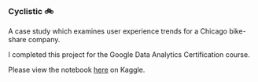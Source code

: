 ### Cyclistic 🚲

A case study which examines user experience trends for a Chicago bike-share company.

I completed this project for the Google Data Analytics Certification course.

Please view the notebook [here](https://www.kaggle.com/jeddbishop/cyclistic-case-study) on Kaggle.
